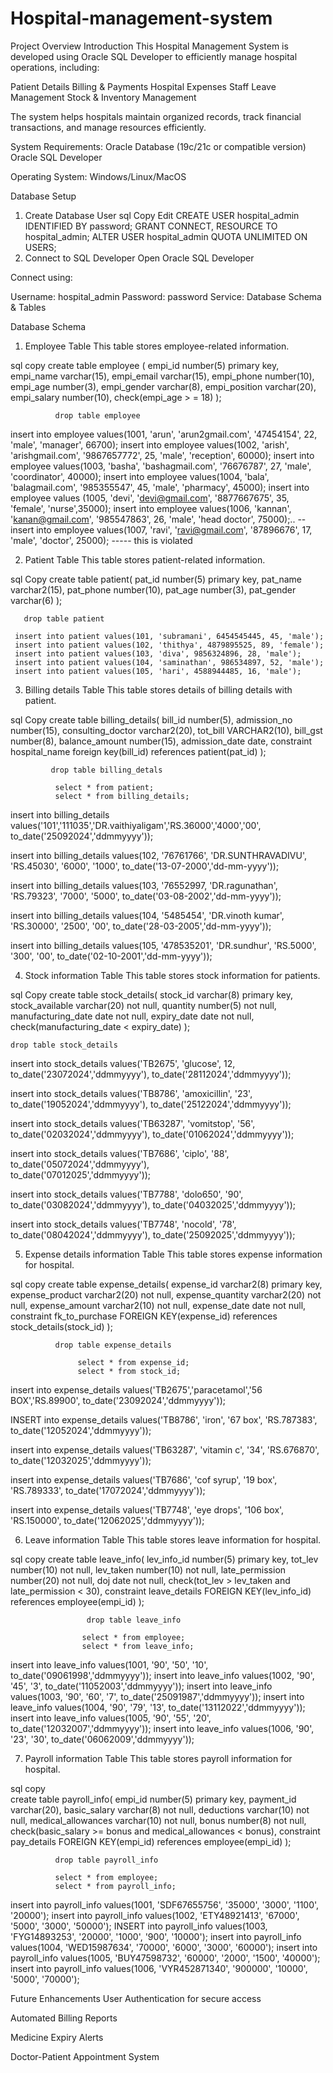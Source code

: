 # Hospital-management-system

Project Overview
Introduction
This Hospital Management System is developed using Oracle SQL Developer to efficiently manage hospital operations, including:

Patient Details
Billing & Payments
Hospital Expenses
Staff Leave Management
Stock & Inventory Management

The system helps hospitals maintain organized records, track financial transactions, and manage resources efficiently.

System Requirements:
Oracle Database (19c/21c or compatible version)
Oracle SQL Developer

Operating System: Windows/Linux/MacOS

Database Setup
1. Create Database User
sql
Copy
Edit
CREATE USER hospital_admin IDENTIFIED BY password;
GRANT CONNECT, RESOURCE TO hospital_admin;
ALTER USER hospital_admin QUOTA UNLIMITED ON USERS;
2. Connect to SQL Developer
Open Oracle SQL Developer

Connect using:

Username: hospital_admin
Password: password
Service: <Your Database Service>
Database Schema & Tables


Database Schema

1. Employee Table
This table stores employee-related information.

sql
copy
create table employee (
    empi_id number(5) primary key,
    empi_name varchar(15),
    empi_email varchar(15),
    empi_phone number(10),
    empi_age number(3),
    empi_gender varchar(8),
    empi_position varchar(20),
    empi_salary number(10),
    check(empi_age > = 18)
);

              drop table employee 

insert into employee values(1001, 'arun', 'arun2gmail.com', '47454154', 22, 'male', 'manager', 66700);
insert into employee values(1002, 'arish', 'arishgmail.com', '9867657772', 25, 'male', 'reception', 60000);
insert into employee values(1003, 'basha', 'bashagmail.com', '76676787', 27, 'male', 'coordinator', 40000);
insert into employee values(1004, 'bala', 'balagmail.com', '985355547', 45, 'male', 'pharmacy', 45000);
insert into employee values (1005, 'devi', 'devi@gmail.com', '8877667675', 35, 'female', 'nurse',35000);
insert into employee values(1006, 'kannan', 'kanan@gmail.com', '985547863', 26, 'male', 'head doctor', 75000);..
--insert into employee values(1007, 'ravi', 'ravi@gmail.com', '87896676', 17, 'male', 'doctor', 25000); ----- this is violated


2. Patient Table
This table stores patient-related information.

sql
Copy
create table patient(
   pat_id number(5) primary key,
   pat_name varchar2(15),
   pat_phone number(10),
   pat_age number(3),
   pat_gender varchar(6)
);

       drop table patient 

     insert into patient values(101, 'subramani', 6454545445, 45, 'male');
     insert into patient values(102, 'thithya', 4879895525, 89, 'female');
     insert into patient values(103, 'diva', 9856324896, 28, 'male');
     insert into patient values(104, 'saminathan', 986534897, 52, 'male');
     insert into patient values(105, 'hari', 4588944485, 16, 'male');


3. Billing details Table
This table stores details of billing details  with patient.

sql
Copy
create table billing_details(
     bill_id number(5),
     admission_no number(15),
     consulting_doctor varchar2(20),
     tot_bill VARCHAR2(10),
     bill_gst number(8),
     balance_amount number(15),
     admission_date date,
     constraint hospital_name foreign key(bill_id) references patient(pat_id)
);

             drop table billing_detals

              select * from patient;
              select * from billing_details;

insert into billing_details values('101','111035','DR.vaithiyaligam','RS.36000','4000','00',
                                                        to_date('25092024','ddmmyyyy'));
                                                        
insert into billing_details values(102, '76761766', 'DR.SUNTHRAVADIVU', 'RS.45030', '6000', '1000',
                                                        to_date('13-07-2000','dd-mm-yyyy'));
                                                        
insert into billing_details values(103, '76552997, 'DR.ragunathan', 'RS.79323', '7000', '5000',
                                                        to_date('03-08-2002','dd-mm-yyyy'));
                                                        
insert into billing_details values(104, '5485454', 'DR.vinoth kumar', 'RS.30000', '2500', '00',
                                                        to_date('28-03-2005','dd-mm-yyyy'));
                                                        
insert into billing_details values(105, '478535201', 'DR.sundhur', 'RS.5000', '300', '00',
                                                        to_date('02-10-2001','dd-mm-yyyy'));

4. Stock information Table
This table stores stock information for patients.

sql
Copy
create table stock_details(
    stock_id varchar(8) primary key,
    stock_available varchar(20) not null,
    quantity number(5) not null,
    manufacturing_date date not null,
    expiry_date date not null,
    check(manufacturing_date < expiry_date)
 );
 
 
    drop table stock_details
    
    
insert into stock_details values('TB2675', 'glucose', 12, to_date('23072024','ddmmyyyy'), 
                                                                       to_date('28112024','ddmmyyyy'));

insert into stock_details values('TB8786', 'amoxicillin', '23', to_date('19052024','ddmmyyyy'),
                                                                       to_date('25122024','ddmmyyyy'));


insert into stock_details values('TB63287', 'vomitstop', '56', to_date('02032024','ddmmyyyy'), 
                                                                    to_date('01062024','ddmmyyyy'));


insert into stock_details values('TB7686', 'ciplo', '88', to_date('05072024','ddmmyyyy'),                                        
                                                             to_date('07012025','ddmmyyyy'));


insert into stock_details values('TB7788', 'dolo650', '90', to_date('03082024','ddmmyyyy'), 
                                                                to_date('04032025','ddmmyyyy'));
                                                                
                                                                
insert into stock_details values('TB7748', 'nocold', '78', to_date('08042024','ddmmyyyy'), 
                                                             to_date('25092025','ddmmyyyy'));                                                                


5. Expense details information Table
This table stores expense information for hospital.


sql
copy
create table expense_details(
     expense_id varchar2(8) primary key,
     expense_product varchar2(20) not null,
     expense_quantity varchar2(20) not null,
     expense_amount varchar2(10) not null,
     expense_date date not null,
     constraint fk_to_purchase FOREIGN KEY(expense_id) references stock_details(stock_id)
   );

              drop table expense_details

                   select * from expense_id;
                   select * from stock_id;
                   
insert into expense_details values('TB2675','paracetamol','56 BOX','RS.89900',
                                                          to_date('23092024','ddmmyyyy'));
                                                          
INSERT into expense_details values('TB8786', 'iron', '67 box', 'RS.787383',
                                                          to_date('12052024','ddmmyyyy'));
                                                          
insert into expense_details values('TB63287', 'vitamin c', '34', 'RS.676870', 
                                                          to_date('12032025','ddmmyyyy'));
                                                          
insert into expense_details values('TB7686', 'cof syrup', '19 box', 'RS.789333', 
                                                          to_date('17072024','ddmmyyyy'));
                                                          
insert into expense_details values('TB7748', 'eye drops', '106 box', 'RS.150000', 
                                                          to_date('12062025','ddmmyyyy'));    
    
 


6. Leave information Table
This table stores leave information for hospital.


sql
copy
create table leave_info(
    lev_info_id number(5) primary key,
    tot_lev number(10) not null,
    lev_taken number(10) not null,
    late_permission number(20) not null,
    doj date not null,
    check(tot_lev > lev_taken and late_permission < 30),
    constraint leave_details FOREIGN KEY(lev_info_id) references employee(empi_id)
  );
  
 
                     drop table leave_info
                     
                    select * from employee;
                    select * from leave_info;
  
  insert into leave_info values(1001, '90', '50', '10', to_date('09061998','ddmmyyyy'));
  insert into leave_info values(1002, '90', '45', '3', to_date('11052003','ddmmyyyy'));
  insert into leave_info values(1003, '90', '60', '7', to_date('25091987','ddmmyyyy'));
  insert into leave_info values(1004, '90', '79', '13', to_date('13112022','ddmmyyyy'));
  insert into leave_info values(1005, '90', '55', '20', to_date('12032007','ddmmyyyy'));
  insert into leave_info values(1006, '90', '23', '30', to_date('06062009','ddmmyyyy'));
  
  

7. Payroll information Table
This table stores payroll information for hospital.


sql
copy  
create table payroll_info(
      empi_id number(5) primary key,
      payment_id varchar(20),
      basic_salary varchar(8) not null,
      deductions varchar(10) not null,
      medical_allowances varchar(10) not null,
      bonus number(8) not null,
     check(basic_salary >= bonus and medical_allowances < bonus),
     constraint pay_details FOREIGN KEY(empi_id) references employee(empi_id)
  );
 
              drop table payroll_info

              select * from employee;
              select * from payroll_info;
 
 
 insert into payroll_info values(1001, 'SDF67655756', '35000', '3000', '1100', '20000');
 insert into payroll_info values(1002, 'ETY48921413', '67000', '5000', '3000', '50000');
 INSERT into payroll_info values(1003, 'FYG14893253', '20000', '1000', '900', '10000');
 insert into payroll_info values(1004, 'WED15987634', '70000', '6000', '3000', '60000');
 insert into payroll_info values(1005, 'BUY47598732', '60000', '2000', '1500', '40000');
 insert into payroll_info values(1006, 'VYR452871340', '900000', '10000', '5000', '70000');
  
Future Enhancements
User Authentication for secure access

Automated Billing Reports

Medicine Expiry Alerts

Doctor-Patient Appointment System



